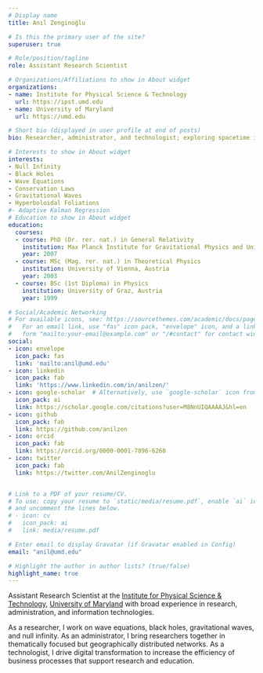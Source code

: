 ```yaml
---
# Display name
title: Anıl Zenginoğlu

# Is this the primary user of the site?
superuser: true

# Role/position/tagline
role: Assistant Research Scientist

# Organizations/Affiliations to show in About widget
organizations:
- name: Institute for Physical Science & Technology
  url: https://ipst.umd.edu
- name: University of Maryland
  url: https://umd.edu

# Short bio (displayed in user profile at end of posts)
bio: Researcher, administrator, and technologist; exploring spacetime infinity and establishing operational efficiency in academia.

# Interests to show in About widget
interests:
- Null Infinity
- Black Holes
- Wave Equations
- Conservation Laws
- Gravitational Waves
- Hyperboloidal Foliations
#- Adaptive Kalman Regression
# Education to show in About widget
education:
  courses:
  - course: PhD (Dr. rer. nat.) in General Relativity
    institution: Max Planck Institute for Gravitational Physics and University of Potsdam, Germany 
    year: 2007
  - course: MSc (Mag. rer. nat.) in Theoretical Physics
    institution: University of Vienna, Austria
    year: 2003
  - course: BSc (1st Diploma) in Physics
    institution: University of Graz, Austria
    year: 1999

# Social/Academic Networking
# For available icons, see: https://sourcethemes.com/academic/docs/page-builder/#icons
#   For an email link, use "fas" icon pack, "envelope" icon, and a link in the
#   form "mailto:your-email@example.com" or "/#contact" for contact widget.
social:
- icon: envelope
  icon_pack: fas
  link: 'mailto:anil@umd.edu'
- icon: linkedin
  icon_pack: fab
  link: 'https://www.linkedin.com/in/anilzen/'
- icon: google-scholar  # Alternatively, use `google-scholar` icon from `ai` icon pack
  icon_pack: ai
  link: https://scholar.google.com/citations?user=M8NnUIQAAAAJ&hl=en
- icon: github
  icon_pack: fab
  link: https://github.com/anilzen
- icon: orcid
  icon_pack: fab
  link: https://orcid.org/0000-0001-7896-6268
- icon: twitter
  icon_pack: fab
  link: https://twitter.com/AnilZenginoglu


# Link to a PDF of your resume/CV.
# To use: copy your resume to `static/media/resume.pdf`, enable `ai` icons in `params.toml`, 
# and uncomment the lines below.
# - icon: cv
#   icon_pack: ai
#   link: media/resume.pdf

# Enter email to display Gravatar (if Gravatar enabled in Config)
email: "anil@umd.edu"

# Highlight the author in author lists? (true/false)
highlight_name: true
---
```

Assistant Research Scientist at the [Institute for Physical Science & Technology](https://ipst.umd.edu), [University of Maryland](https://umd.edu) with broad experience in research, administration, and information technologies.

As a researcher, I work on wave equations, black holes, gravitational waves, and null infinity. As an administrator, I bring researchers together in thematically focused but geographically distributed networks. As a technologist, I drive digital transformation to increase the efficiency of business processes that support research and education. 

<!-- {{< icon name="download" pack="fas" >}} Download my {{< staticref "media/demo_resume.pdf" "newtab" >}}CV{{< /staticref >}}. -->

